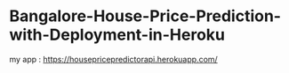 # Bangalore-House-Price-Prediction-with-Deployment-in-Heroku


my app : https://housepricepredictorapi.herokuapp.com/
